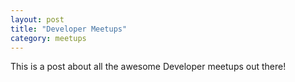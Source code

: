 ```yaml
---
layout: post
title: "Developer Meetups"
category: meetups
---
```


This is a post about all the awesome Developer meetups out there!
